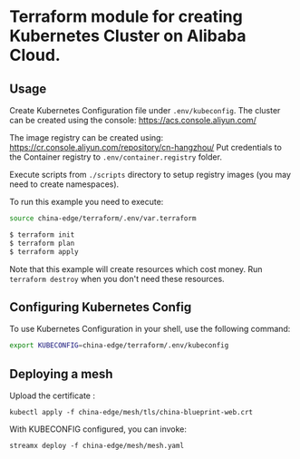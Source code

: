 Terraform module for creating Kubernetes Cluster on Alibaba Cloud.
=====================================================================

## Usage

Create Kubernetes Configuration file under `.env/kubeconfig`.
The cluster can be created using the console: https://acs.console.aliyun.com/

The image registry can be created using: https://cr.console.aliyun.com/repository/cn-hangzhou/
Put credentials to the Container registry to `.env/container.registry` folder.

Execute scripts from `./scripts` directory to setup registry images (you may need to create
namespaces).

To run this example you need to execute:

```bash
source china-edge/terraform/.env/var.terraform

$ terraform init
$ terraform plan
$ terraform apply
```

Note that this example will create resources which cost money. Run `terraform destroy` when you
don't need these resources.

## Configuring Kubernetes Config

To use Kubernetes Configuration in your shell, use the following command:

```bash
export KUBECONFIG=china-edge/terraform/.env/kubeconfig
```

## Deploying a mesh

Upload the certificate :

```shell
kubectl apply -f china-edge/mesh/tls/china-blueprint-web.crt
```


With KUBECONFIG configured, you can invoke:

```shell
streamx deploy -f china-edge/mesh/mesh.yaml
```

